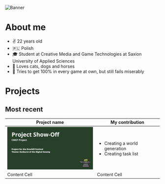 ![Banner](https://github.com/kamuuucka/kamuuucka/assets/44843812/59bd9b46-b5f9-40ff-8099-f1b382574a06)

<h1>About me</h1>

<ul>
  <li>✌️ 22 years old</li>
  <li>🇵🇱 Polish</li>
  <li>🎓 Student at Creative Media and Game Technologies at Saxion University of Applied Sciences</li>
  <li>🌿 Loves cats, dogs and horses</li>
  <li>👾 Tries to get 100% in every game at own, but still fails miserably</li>
</ul>

<h1>Projects</h1>
<h2>Most recent</h2>


| Project name | My contribution |
| ------------- | ------------- |
| <img src="./assets/showOff.png">  | <ul><li>Creating a world generation</li> <li>Creating task list</li>  |
| Content Cell  | Content Cell  |

<!--
**kamuuucka/kamuuucka** is a ✨ _special_ ✨ repository because its `README.md` (this file) appears on your GitHub profile.

Here are some ideas to get you started:

- 🔭 I’m currently working on ...
- 🌱 I’m currently learning ...
- 👯 I’m looking to collaborate on ...
- 🤔 I’m looking for help with ...
- 💬 Ask me about ...
- 📫 How to reach me: ...
- 😄 Pronouns: ...
- ⚡ Fun fact: ...
-->
